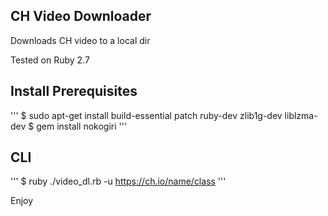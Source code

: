 ## CH Video Downloader ##

Downloads CH video to a local dir

Tested on Ruby 2.7

## Install Prerequisites
'''
$ sudo apt-get install build-essential patch ruby-dev zlib1g-dev liblzma-dev
$ gem install nokogiri
'''

## CLI
'''
$ ruby ./video_dl.rb -u https://ch.io/name/class
'''



Enjoy
